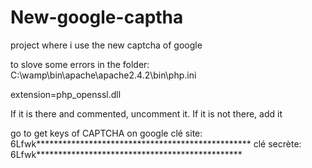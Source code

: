 # New-google-captha
project where i use the new captcha of google

to slove some errors
in the folder:
C:\wamp\bin\apache\apache2.4.2\bin\php.ini

extension=php_openssl.dll

If it is there and commented, uncomment it. If it is not there, add it 

go to get keys of CAPTCHA on google
clé site: 6Lfwk*************************************************
clé secrète: 6Lfwk***********************************************
